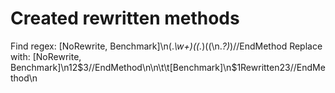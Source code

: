 ﻿
# Created rewritten methods
Find regex: \[NoRewrite, Benchmark\]\n(.*\w+)(\(.*)((\n.*?)*)//EndMethod
Replace with: [NoRewrite, Benchmark]\n$1$2$3//EndMethod\n\n\t\t[Benchmark]\n$1Rewritten$2$3//EndMethod\n